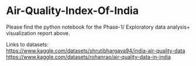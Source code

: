 # Air-Quality-Index-Of-India

Please find the python notebook for the Phase-1/ Exploratory data analysis+ visualization report above.

Links to datasets: 
https://www.kaggle.com/datasets/shrutibhargava94/india-air-quality-data
https://www.kaggle.com/datasets/rohanrao/air-quality-data-in-india

